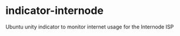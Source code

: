 indicator-internode
===================

Ubuntu unity indicator to monitor internet usage for the Internode ISP
